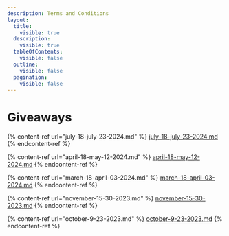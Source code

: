 ```yaml
---
description: Terms and Conditions
layout:
  title:
    visible: true
  description:
    visible: true
  tableOfContents:
    visible: false
  outline:
    visible: false
  pagination:
    visible: false
---
```


# Giveaways

{% content-ref url="july-18-july-23-2024.md" %}
[july-18-july-23-2024.md](july-18-july-23-2024.md)
{% endcontent-ref %}

{% content-ref url="april-18-may-12-2024.md" %}
[april-18-may-12-2024.md](april-18-may-12-2024.md)
{% endcontent-ref %}

{% content-ref url="march-18-april-03-2024.md" %}
[march-18-april-03-2024.md](march-18-april-03-2024.md)
{% endcontent-ref %}

{% content-ref url="november-15-30-2023.md" %}
[november-15-30-2023.md](november-15-30-2023.md)
{% endcontent-ref %}

{% content-ref url="october-9-23-2023.md" %}
[october-9-23-2023.md](october-9-23-2023.md)
{% endcontent-ref %}

